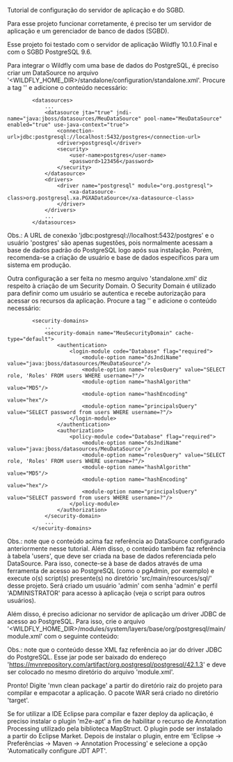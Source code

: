 Tutorial de configuração do servidor de aplicação e do SGBD.

Para esse projeto funcionar corretamente, é preciso ter um servidor de aplicação e um gerenciador de banco de dados (SGBD). 

Esse projeto foi testado com o servidor de aplicação Wildfly 10.1.0.Final e com o SGBD PostgreSQL 9.6. 

Para integrar o Wildfly com uma base de dados do PostgreSQL, é preciso criar um DataSource no arquivo '<WILDFLY_HOME_DIR>/standalone/configuration/standalone.xml'. Procure a tag '<datasources>' e adicione o conteúdo necessário:

            <datasources>
                ...
                <datasource jta="true" jndi-name="java:jboss/datasources/MeuDataSource" pool-name="MeuDataSource" enabled="true" use-java-context="true">
                    <connection-url>jdbc:postgresql://localhost:5432/postgres</connection-url>
                    <driver>postgresql</driver>
                    <security>
                        <user-name>postgres</user-name>
                        <password>123456</password>
                    </security>
                </datasource>
                <drivers>
                    <driver name="postgresql" module="org.postgresql">
                        <xa-datasource-class>org.postgresql.xa.PGXADataSource</xa-datasource-class>
                    </driver>
                </drivers>
                ...
            </datasources>
 
Obs.: A URL de conexão 'jdbc:postgresql://localhost:5432/postgres' e o usuário 'postgres' são apenas sugestões, pois normalmente acessam a base de dados padrão do PostgreSQL logo após sua instalação. Porém, recomenda-se a criação de usuário e base de dados específicos para um sistema em produção.
 
Outra configuração a ser feita no mesmo arquivo 'standalone.xml' diz respeito à criação de um Security Domain. O Security Domain é utilizado para definir como um usuário se autentica e recebe autorização para acessar os recursos da aplicação. Procure a tag '<security-domains>' e adicione o conteúdo necessário:

            <security-domains>
                ...
                <security-domain name="MeuSecurityDomain" cache-type="default">
                    <authentication>
                        <login-module code="Database" flag="required">
                            <module-option name="dsJndiName" value="java:jboss/datasources/MeuDataSource"/>
                            <module-option name="rolesQuery" value="SELECT role, 'Roles' FROM users WHERE username=?"/>
                            <module-option name="hashAlgorithm" value="MD5"/>
                            <module-option name="hashEncoding" value="hex"/>
                            <module-option name="principalsQuery" value="SELECT password from users WHERE username=?"/>
                        </login-module>
                    </authentication>
                    <authorization>
                        <policy-module code="Database" flag="required">
                            <module-option name="dsJndiName" value="java:jboss/datasources/MeuDataSource"/>
                            <module-option name="rolesQuery" value="SELECT role, 'Roles' FROM users WHERE username=?"/>
                            <module-option name="hashAlgorithm" value="MD5"/>
                            <module-option name="hashEncoding" value="hex"/>
                            <module-option name="principalsQuery" value="SELECT password from users WHERE username=?"/>
                        </policy-module>
                    </authorization>
                </security-domain>
                ...
            </security-domains>
 
Obs.: note que o conteúdo acima faz referência ao DataSource configurado anteriormente nesse tutorial. Além disso, o conteúdo também faz referência à tabela 'users', que deve ser criada na base de dados referenciada pelo DataSource. Para isso, conecte-se à base de dados através de uma ferramenta de acesso ao PostgreSQL (como o pgAdmin, por exemplo) e execute o(s) script(s) presente(s) no diretório 'src/main/resources/sql/' desse projeto. Será criado um usuário 'admin' com senha 'admin' e perfil 'ADMINISTRATOR' para acesso à aplicação (veja o script para outros usuários).
 
Além disso, é preciso adicionar no servidor de aplicação um driver JDBC de acesso ao PostgreSQL. Para isso, crie o arquivo '<WILDFLY_HOME_DIR>/modules/system/layers/base/org/postgresql/main/module.xml' com o seguinte conteúdo:

<?xml version="1.0" encoding="UTF-8"?>
<module xmlns="urn:jboss:module:1.3" name="org.postgresql">
  <resources>
    <resource-root path="postgresql-42.1.3.jar"/>
  </resources>
  <dependencies>
     <module name="javax.api"/>
     <module name="javax.transaction.api"/>
   </dependencies>
</module>

Obs.: note que o conteúdo desse XML faz referência ao jar do driver JDBC do PostgreSQL. Esse jar pode ser baixado do endereço 'https://mvnrepository.com/artifact/org.postgresql/postgresql/42.1.3' e deve ser colocado no mesmo diretório do arquivo 'module.xml'.

Pronto! Digite 'mvn clean package' a partir do diretório raiz do projeto para compilar e empacotar a aplicação. O pacote WAR será criado no diretório 'target'. 

Se for utilizar a IDE Eclipse para compilar e fazer deploy da aplicação, é preciso instalar o plugin 'm2e-apt' a fim de habilitar o recurso de Annotation Processing utilizado pela biblioteca MapStruct. O plugin pode ser instalado a partir do Eclipse Market. Depois de instalar o plugin, entre em 'Eclipse -> Preferências -> Maven -> Annotation Processing' e selecione a opção 'Automatically configure JDT APT'.

